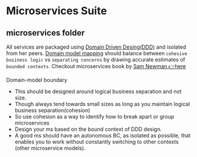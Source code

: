 # Microservices Suite

## microservices folder

All services are packaged using [Domain Driven Desing(DDD)](https://learn.microsoft.com/en-us/archive/msdn-magazine/2009/february/best-practice-an-introduction-to-domain-driven-design) and isolated from her peers. [Domain model mapping](https://www.oreilly.com/library/view/what-is-domain-driven/9781492057802/ch04.html) should balance between `cohesive business logic` vs `separating concerns` by drawing accurate estimates of `bounded contexts`. Checkout microservices book by [Sam Newman 👉here](https://samnewman.io/)

Domain-model boundary
- This should be designed around logical business separation and not size. 
- Though always tend towards small sizes as long as you maintain logical business separation(cohesion)
- So use cohesion as a way to identify how to break apart or group microservices
- Design your ms based on the bound context of DDD design.  
- A good ms should have an autonomous BC, as isolated as possible, that enables you to work without constantly switching to other contexts (other microservice models).
